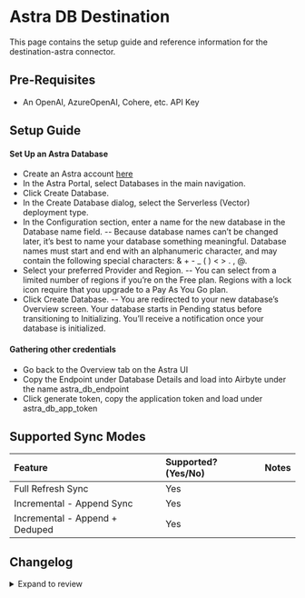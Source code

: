 # Astra DB Destination

This page contains the setup guide and reference information for the destination-astra connector.

## Pre-Requisites

- An OpenAI, AzureOpenAI, Cohere, etc. API Key

## Setup Guide

#### Set Up an Astra Database

- Create an Astra account [here](https://astra.datastax.com/signup)
- In the Astra Portal, select Databases in the main navigation.
- Click Create Database.
- In the Create Database dialog, select the Serverless (Vector) deployment type.
- In the Configuration section, enter a name for the new database in the Database name field.
  -- Because database names can’t be changed later, it’s best to name your database something meaningful. Database names must start and end with an alphanumeric character, and may contain the following special characters: & + - \_ ( ) < > . , @.
- Select your preferred Provider and Region.
  -- You can select from a limited number of regions if you’re on the Free plan. Regions with a lock icon require that you upgrade to a Pay As You Go plan.
- Click Create Database.
  -- You are redirected to your new database’s Overview screen. Your database starts in Pending status before transitioning to Initializing. You’ll receive a notification once your database is initialized.

#### Gathering other credentials

- Go back to the Overview tab on the Astra UI
- Copy the Endpoint under Database Details and load into Airbyte under the name astra_db_endpoint
- Click generate token, copy the application token and load under astra_db_app_token

## Supported Sync Modes

| Feature                        | Supported?\(Yes/No\) | Notes |
| :----------------------------- | :------------------- | :---- |
| Full Refresh Sync              | Yes                  |       |
| Incremental - Append Sync      | Yes                  |       |
| Incremental - Append + Deduped | Yes                  |       |


## Changelog

<details>
  <summary>Expand to review</summary>

| Version | Date       | Pull Request | Subject                                                   |
| :------ | :--------- | :----------- | :-------------------------------------------------------- |
| 0.1.11 | 2024-07-09 | [41095](https://github.com/airbytehq/airbyte/pull/41095) | Update dependencies |
| 0.1.10 | 2024-07-06 | [40779](https://github.com/airbytehq/airbyte/pull/40779) | Update dependencies |
| 0.1.9 | 2024-06-29 | [40626](https://github.com/airbytehq/airbyte/pull/40626) | Update dependencies |
| 0.1.8 | 2024-06-27 | [40215](https://github.com/airbytehq/airbyte/pull/40215) | Replaced deprecated AirbyteLogger with logging.Logger |
| 0.1.7 | 2024-06-25 | [40467](https://github.com/airbytehq/airbyte/pull/40467) | Update dependencies |
| 0.1.6 | 2024-06-22 | [40162](https://github.com/airbytehq/airbyte/pull/40162) | Update dependencies |
| 0.1.5 | 2024-06-06 | [39198](https://github.com/airbytehq/airbyte/pull/39198) | [autopull] Upgrade base image to v1.2.2 |
| 0.1.4   | 2024-05-16 | #38181       | Add explicit projection when reading from Astra DB        |
| 0.1.3   | 2024-04-19 | #37405       | Add "airbyte" user-agent in the HTTP requests to Astra DB |
| 0.1.2   | 2024-04-15 |              | Moved to Poetry; Updated CDK & pytest versions            |
| 0.1.1   | 2024-01-26 |              | DS Branding Update                                        |
| 0.1.0   | 2024-01-08 |              | Initial Release                                           |

</details>
